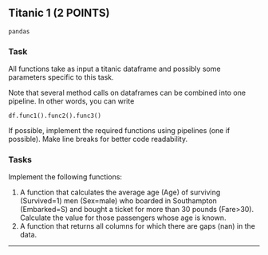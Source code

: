 ## Titanic 1 (2 POINTS)

`pandas`

### Task

All functions take as input a titanic dataframe and possibly some parameters specific to this task.

Note that several method calls on dataframes can be combined into one pipeline. In other words, you can write

```
df.func1().func2().funс3()
```

If possible, implement the required functions using pipelines (one if possible). Make line breaks for better code
readability.

### Tasks

Implement the following functions:

1. A function that calculates the average age (Age) of surviving (Survived=1) men (Sex=male) who boarded in
   Southampton (Embarked=S) and bought a ticket for more than 30 pounds (Fare>30). Calculate the value for those
   passengers whose age is known.
2. A function that returns all columns for which there are gaps (nan) in the data.

---
